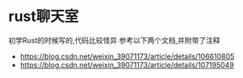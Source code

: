# rust聊天室
初学Rust的时候写的,代码比较怪异
参考以下两个文档,并附带了注释
+ https://blog.csdn.net/weixin_39071173/article/details/106610805
+ https://blog.csdn.net/weixin_39071173/article/details/107195049
